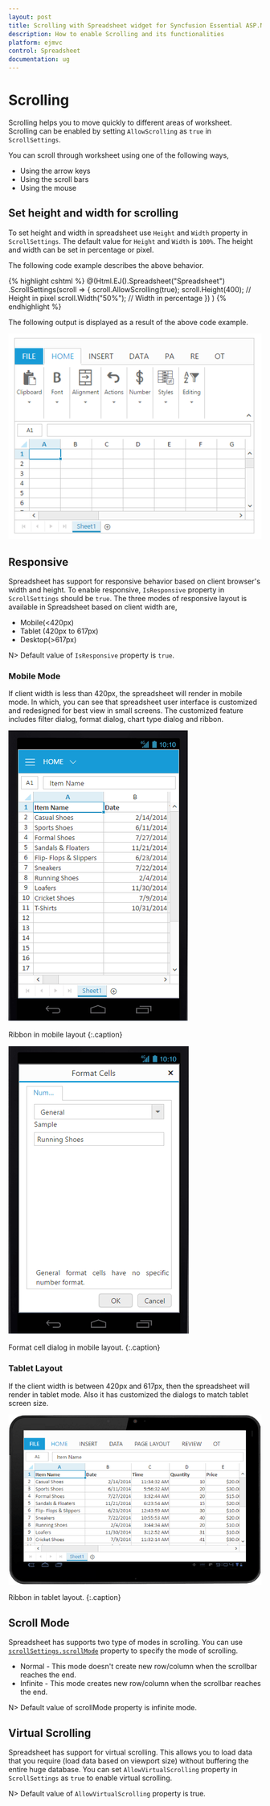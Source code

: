 ```yaml
---
layout: post
title: Scrolling with Spreadsheet widget for Syncfusion Essential ASP.NET MVC
description: How to enable Scrolling and its functionalities
platform: ejmvc
control: Spreadsheet
documentation: ug
--- 
```


# Scrolling

Scrolling helps you to move quickly to different areas of worksheet. Scrolling can be enabled by setting `AllowScrolling` as `true` in `ScrollSettings`. 
  
You can scroll through worksheet using one of the following ways,

* Using the arrow keys
* Using the scroll bars
* Using the mouse

## Set height and width for scrolling

To set height and width in spreadsheet use `Height` and `Width` property in `ScrollSettings`. The default value for `Height` and `Width` is `100%`.
The height and width can be set in percentage or pixel.

The following code example describes the above behavior.

{% highlight cshtml %}
@(Html.EJ().Spreadsheet<object>("Spreadsheet")
    .ScrollSettings(scroll =>
    {
        scroll.AllowScrolling(true);
        scroll.Height(400); // Height in pixel
        scroll.Width("50%"); // Width in percentage
    })
)
{% endhighlight %}

The following output is displayed as a result of the above code example.

![](Scrolling_images/Scrolling_img1.png)

## Responsive

Spreadsheet has support for responsive behavior based on client browser's width and height. To enable responsive, `IsResponsive` property in `ScrollSettings` should be `true`. The three modes of responsive layout is available in Spreadsheet based on client width are,

* Mobile(<420px)
* Tablet (420px to 617px)
* Desktop(>617px)

N> Default value of `IsResponsive` property is `true`.

### Mobile Mode

If client width is less than 420px, the spreadsheet will render in mobile mode. In which, you can see that spreadsheet user interface is customized and redesigned for best view in small screens. The customized feature includes filter dialog, format dialog, chart type dialog and ribbon.

![](Scrolling_images/Scrolling_img2.png)

Ribbon in mobile layout
{:.caption}

![](Scrolling_images/Scrolling_img3.png)

Format cell dialog in mobile layout.
{:.caption}

### Tablet Layout

If the client width is between 420px and 617px, then the spreadsheet will render in tablet mode. Also it has customized the dialogs to match tablet screen size.

![](Scrolling_images/Scrolling_img4.png)

Ribbon in tablet layout.
{:.caption}

## Scroll Mode

Spreadsheet has supports two type of modes in scrolling. You can use [`scrollSettings.scrollMode`](https://help.syncfusion.com/api/js/ejspreadsheet#members:scrollsettings-scrollmode "scrollSettings.scrollMode") property to specify the mode of scrolling.

* Normal - This mode doesn't create new row/column when the scrollbar reaches the end.
* Infinite - This mode creates new row/column when the scrollbar reaches the end.

N> Default value of scrollMode property is infinite mode.

## Virtual Scrolling

Spreadsheet has support for virtual scrolling. This allows you to load data that you require (load data based on viewport size) without buffering the entire huge database. You can set `AllowVirtualScrolling` property in `ScrollSettings` as `true` to enable virtual scrolling.

N> Default value of `AllowVirtualScrolling` property is true.

